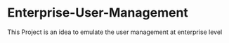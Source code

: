# Enterprise-User-Management
This Project is an idea to emulate the user management at enterprise level
